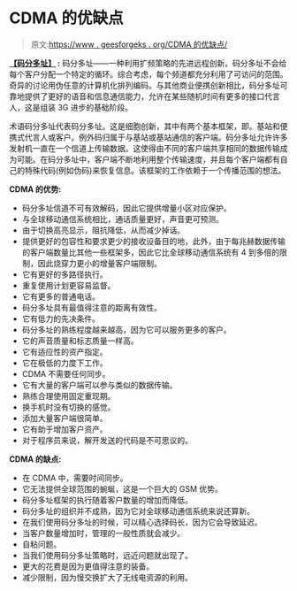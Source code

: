 # CDMA 的优缺点

> 原文:[https://www . geesforgeks . org/CDMA 的优缺点/](https://www.geeksforgeeks.org/advantages-and-disadvantages-of-cdma/)

**[【码分多址】](https://www.geeksforgeeks.org/difference-between-gsm-and-cdma/?ref=rp) :**
码分多址——一种利用扩频策略的先进远程创新。码分多址不会给每个客户分配一个特定的循环。综合考虑，每个频道都充分利用了可访问的范围。奇异的讨论用伪任意的计算机化排列编码。与其他商业便携创新相比，码分多址可靠地提供了更好的语音和信息通信能力，允许在某些随机时间有更多的接口代言人，这是组装 3G 进步的基础阶段。

术语码分多址代表码分多址。这是细胞创新，其中有两个基本框架，即。基站和便携式代言人或客户。例外码归属于与基站或基站通信的客户端。码分多址允许许多发射机一直在一个信道上传输数据。这使得由不同的客户端共享相同的数据传输成为可能。在码分多址中，客户端不断地利用整个传输速度，并且每个客户端都有自己的特殊代码(例如伪码)来恢复信息。该框架的工作依赖于一个传播范围的想法。

**CDMA 的优势:**

*   码分多址信道不可有效解码，因此它提供增量小区对应保护。
*   与全球移动通信系统相比，通话质量更好，声音更可预测。
*   由于切换高亮显示，阻抗降低，从而减少掉话。
*   提供更好的包容性和要求更少的接收设备目的地，此外，由于每兆赫数据传输的客户端数量比其他一些框架多，因此它比全球移动通信系统有 4 到多倍的限制，因此烧穿力更小的增量客户端限制。
*   它有更好的多路径执行。
*   重复使用计划更容易监督。
*   它有更多的普通电话。
*   码分多址具有最值得注意的距离有效性。
*   它有低力的先决条件。
*   码分多址的熟练程度越来越高，因为它可以服务更多的客户。
*   它的声音质量和标志质量一样高。
*   它有适应性的资产指定。
*   它在极低的力度下工作。
*   CDMA 不需要任何同步。
*   它有大量的客户端可以参与类似的数据传输。
*   熟练合理使用固定重现期。
*   换手机时没有切换的感觉。
*   添加大量客户端很简单。
*   它有助于增加客户资产。
*   对于程序员来说，解开发送的代码是不可思议的。

**CDMA 的缺点:**

*   在 CDMA 中，需要时间同步。
*   它无法提供全球范围的蜿蜒，这是一个巨大的 GSM 优势。
*   码分多址框架的执行随着客户数量的增加而降低。
*   码分多址的组织并不成熟，因为它对全球移动通信系统来说还算新。
*   在我们使用码分多址的时候，可以精心选择码长，因为它会导致延迟。
*   当客户数量增加时，管理的一般性质就会减少。
*   自粘问题。
*   当我们使用码分多址策略时，远近问题就出现了。
*   更大的花费是因为更值得注意的装备。
*   减少限制，因为慢交换扩大了无线电资源的利用。